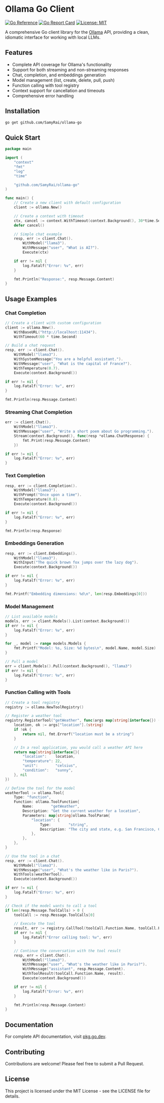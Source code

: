 # Ollama Go Client

[![Go Reference](https://pkg.go.dev/badge/github.com/SamyRai/ollama-go.svg)](https://pkg.go.dev/github.com/SamyRai/ollama-go)
[![Go Report Card](https://goreportcard.com/badge/github.com/SamyRai/ollama-go)](https://goreportcard.com/report/github.com/SamyRai/ollama-go)
[![License: MIT](https://img.shields.io/badge/License-MIT-yellow.svg)](https://opensource.org/licenses/MIT)

A comprehensive Go client library for the [Ollama](https://ollama.ai/) API, providing a clean, idiomatic interface for working with local LLMs.

## Features

- Complete API coverage for Ollama's functionality
- Support for both streaming and non-streaming responses
- Chat, completion, and embeddings generation
- Model management (list, create, delete, pull, push)
- Function calling with tool registry
- Context support for cancellation and timeouts
- Comprehensive error handling

## Installation

```bash
go get github.com/SamyRai/ollama-go
```

## Quick Start

```go
package main

import (
	"context"
	"fmt"
	"log"
	"time"

	"github.com/SamyRai/ollama-go"
)

func main() {
	// Create a new client with default configuration
	client := ollama.New()

	// Create a context with timeout
	ctx, cancel := context.WithTimeout(context.Background(), 30*time.Second)
	defer cancel()

	// Simple chat example
	resp, err := client.Chat().
		WithModel("llama3").
		WithMessage("user", "What is AI?").
		Execute(ctx)

	if err != nil {
		log.Fatalf("Error: %v", err)
	}

	fmt.Println("Response:", resp.Message.Content)
}
```

## Usage Examples

### Chat Completion

```go
// Create a client with custom configuration
client := ollama.New().
	WithBaseURL("http://localhost:11434").
	WithTimeout(60 * time.Second)

// Build a chat request
resp, err := client.Chat().
	WithModel("llama3").
	WithSystemMessage("You are a helpful assistant.").
	WithMessage("user", "What is the capital of France?").
	WithTemperature(0.7).
	Execute(context.Background())

if err != nil {
	log.Fatalf("Error: %v", err)
}

fmt.Println(resp.Message.Content)
```

### Streaming Chat Completion

```go
err := client.Chat().
	WithModel("llama3").
	WithMessage("user", "Write a short poem about Go programming.").
	Stream(context.Background(), func(resp *ollama.ChatResponse) {
		fmt.Print(resp.Message.Content)
	})

if err != nil {
	log.Fatalf("Error: %v", err)
}
```

### Text Completion

```go
resp, err := client.Completion().
	WithModel("llama3").
	WithPrompt("Once upon a time").
	WithTemperature(0.8).
	Execute(context.Background())

if err != nil {
	log.Fatalf("Error: %v", err)
}

fmt.Println(resp.Response)
```

### Embeddings Generation

```go
resp, err := client.Embeddings().
	WithModel("llama3").
	WithInput("The quick brown fox jumps over the lazy dog").
	Execute(context.Background())

if err != nil {
	log.Fatalf("Error: %v", err)
}

fmt.Printf("Embedding dimensions: %d\n", len(resp.Embeddings[0]))
```

### Model Management

```go
// List available models
models, err := client.Models().List(context.Background())
if err != nil {
	log.Fatalf("Error: %v", err)
}

for _, model := range models.Models {
	fmt.Printf("Model: %s, Size: %d bytes\n", model.Name, model.Size)
}

// Pull a model
err = client.Models().Pull(context.Background(), "llama3")
if err != nil {
	log.Fatalf("Error: %v", err)
}
```

### Function Calling with Tools

```go
// Create a tool registry
registry := ollama.NewToolRegistry()

// Register a weather tool
registry.RegisterTool("getWeather", func(args map[string]interface{}) (interface{}, error) {
	location, ok := args["location"].(string)
	if !ok {
		return nil, fmt.Errorf("location must be a string")
	}

	// In a real application, you would call a weather API here
	return map[string]interface{}{
		"location":    location,
		"temperature": 22,
		"unit":        "celsius",
		"condition":   "sunny",
	}, nil
})

// Define the tool for the model
weatherTool := ollama.Tool{
	Type: "function",
	Function: ollama.ToolFunction{
		Name:        "getWeather",
		Description: "Get the current weather for a location",
		Parameters: map[string]ollama.ToolParam{
			"location": {
				Type:        "string",
				Description: "The city and state, e.g. San Francisco, CA",
			},
		},
	},
}

// Use the tool in a chat
resp, err := client.Chat().
	WithModel("llama3").
	WithMessage("user", "What's the weather like in Paris?").
	WithTools(weatherTool).
	Execute(context.Background())

if err != nil {
	log.Fatalf("Error: %v", err)
}

// Check if the model wants to call a tool
if len(resp.Message.ToolCalls) > 0 {
	toolCall := resp.Message.ToolCalls[0]

	// Execute the tool
	result, err := registry.CallTool(toolCall.Function.Name, toolCall.Function.Arguments)
	if err != nil {
		log.Fatalf("Error calling tool: %v", err)
	}

	// Continue the conversation with the tool result
	resp, err = client.Chat().
		WithModel("llama3").
		WithMessage("user", "What's the weather like in Paris?").
		WithMessage("assistant", resp.Message.Content).
		WithToolResult(toolCall.Function.Name, result).
		Execute(context.Background())

	if err != nil {
		log.Fatalf("Error: %v", err)
	}

	fmt.Println(resp.Message.Content)
}
```

## Documentation

For complete API documentation, visit [pkg.go.dev](https://pkg.go.dev/github.com/SamyRai/ollama-go).

## Contributing

Contributions are welcome! Please feel free to submit a Pull Request.

## License

This project is licensed under the MIT License - see the LICENSE file for details.
